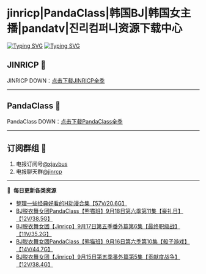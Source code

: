 # jinricp|PandaClass|韩国BJ|韩国女主播|pandatv|진리컴퍼니资源下载中心   
[![Typing SVG](https://readme-typing-svg.herokuapp.com?font=Fira+Code&pause=1000&center=true&vCenter=true&random=true&width=435&lines=所有链接都需要翻墙访问)](https://jinri-cp.neocities.org/free.html)
[![Typing SVG](https://readme-typing-svg.herokuapp.com?font=Fira+Code&pause=1000&center=true&vCenter=true&random=true&width=435&lines=点击进入福利资源下载中心)](https://pandaclass.neocities.org/)
## JINRICP 👋   
JINRICP DOWN：[点击下载JINRICP全季](https://mypikpak.com/s/VODz7HXQoqcX0UrvaXfDtFoPo1)
****
## PandaClass 💯   
PandaClass DOWN：[点击下载PandaClass全季](https://mypikpak.com/s/VOKOTZkoEnkyvCnELVSquM97o1)   
****
## 订阅群组 🔞
1. 电报订阅号[@xjavbus](https://t.me/xjavbus)
2. 电报聊天群[@jinrcp](https://t.me/jinrcp)
**** 
📕 &nbsp;**每日更新各类资源**
<!-- BLOG-POST-LIST:START -->
- [整理一些经典好看的H动漫合集【57V/20.6G】](https://fuli.rulel.com/533.html)
- [BJ脱衣舞女团PandaClass【熊猫班】9月18日第六季第11集【豪礼日】【12V/38.5G】](https://fuli.rulel.com/532.html)
- [BJ脱衣舞女团【Jinricp】9月17日第五季番外篇第6集【最终职级战】【11V/35.2G】](https://fuli.rulel.com/531.html)
- [BJ脱衣舞女团PandaClass【熊猫班】9月16日第六季第10集【骰子游戏】【14V/44.7G】](https://fuli.rulel.com/530.html)
- [BJ脱衣舞女团【Jinricp】9月15日第五季番外篇第5集【贡献度战争】【12V/38.4G】](https://fuli.rulel.com/528.html)
<!-- BLOG-POST-LIST:END -->
